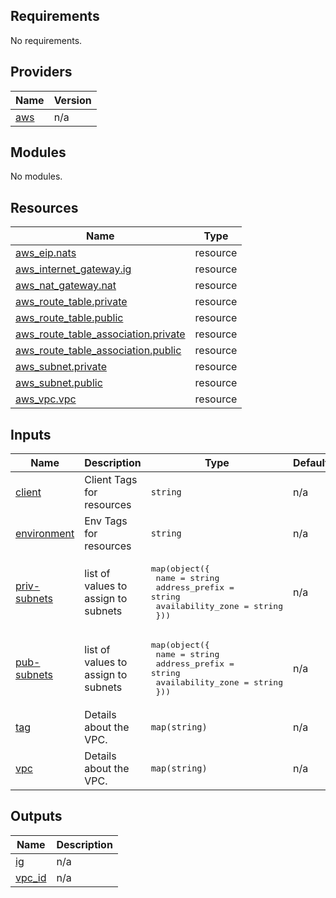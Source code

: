## Requirements

No requirements.

## Providers

| Name | Version |
|------|---------|
| <a name="provider_aws"></a> [aws](#provider\_aws) | n/a |

## Modules

No modules.

## Resources

| Name | Type |
|------|------|
| [aws_eip.nats](https://registry.terraform.io/providers/hashicorp/aws/latest/docs/resources/eip) | resource |
| [aws_internet_gateway.ig](https://registry.terraform.io/providers/hashicorp/aws/latest/docs/resources/internet_gateway) | resource |
| [aws_nat_gateway.nat](https://registry.terraform.io/providers/hashicorp/aws/latest/docs/resources/nat_gateway) | resource |
| [aws_route_table.private](https://registry.terraform.io/providers/hashicorp/aws/latest/docs/resources/route_table) | resource |
| [aws_route_table.public](https://registry.terraform.io/providers/hashicorp/aws/latest/docs/resources/route_table) | resource |
| [aws_route_table_association.private](https://registry.terraform.io/providers/hashicorp/aws/latest/docs/resources/route_table_association) | resource |
| [aws_route_table_association.public](https://registry.terraform.io/providers/hashicorp/aws/latest/docs/resources/route_table_association) | resource |
| [aws_subnet.private](https://registry.terraform.io/providers/hashicorp/aws/latest/docs/resources/subnet) | resource |
| [aws_subnet.public](https://registry.terraform.io/providers/hashicorp/aws/latest/docs/resources/subnet) | resource |
| [aws_vpc.vpc](https://registry.terraform.io/providers/hashicorp/aws/latest/docs/resources/vpc) | resource |

## Inputs

| Name | Description | Type | Default | Required |
|------|-------------|------|---------|:--------:|
| <a name="input_client"></a> [client](#input\_client) | Client Tags for resources | `string` | n/a | yes |
| <a name="input_environment"></a> [environment](#input\_environment) | Env Tags for resources | `string` | n/a | yes |
| <a name="input_priv-subnets"></a> [priv-subnets](#input\_priv-subnets) | list of values to assign to subnets | <pre>map(object({<br/>    name              = string<br/>    address_prefix    = string<br/>    availability_zone = string<br/>  }))</pre> | n/a | yes |
| <a name="input_pub-subnets"></a> [pub-subnets](#input\_pub-subnets) | list of values to assign to subnets | <pre>map(object({<br/>    name              = string<br/>    address_prefix    = string<br/>    availability_zone = string<br/>  }))</pre> | n/a | yes |
| <a name="input_tag"></a> [tag](#input\_tag) | Details about the VPC. | `map(string)` | n/a | yes |
| <a name="input_vpc"></a> [vpc](#input\_vpc) | Details about the VPC. | `map(string)` | n/a | yes |

## Outputs

| Name | Description |
|------|-------------|
| <a name="output_ig"></a> [ig](#output\_ig) | n/a |
| <a name="output_vpc_id"></a> [vpc\_id](#output\_vpc\_id) | n/a |
